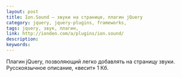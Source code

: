 ```yaml
---
layout: post
title: Ion.Sound — звуки на странице, плагин jQuery
category: jquery, jquery-plugins, frameworks, 
tags: jquery, звук, плагин, 
link: http://ionden.com/a/plugins/ion.sound/
description: 
keywords: 
---
```


<p>Плагин jQuery, позволяющий легко добавлять на страницу звуки. Русскоязычное описание, «весит» 1 Кб.</p>
